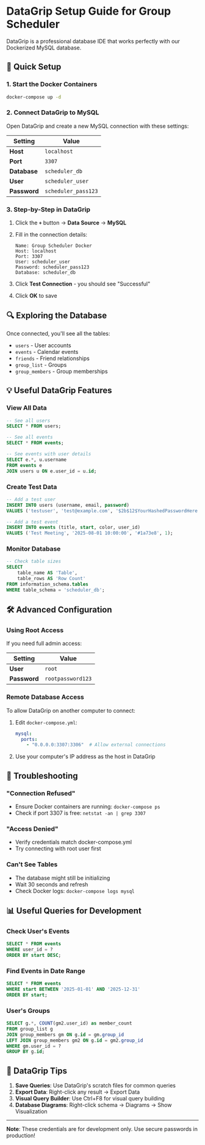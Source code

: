 # DataGrip Setup Guide for Group Scheduler

DataGrip is a professional database IDE that works perfectly with our Dockerized MySQL database.

## 🚀 Quick Setup

### 1. Start the Docker Containers
```bash
docker-compose up -d
```

### 2. Connect DataGrip to MySQL

Open DataGrip and create a new MySQL connection with these settings:

| Setting | Value |
|---------|-------|
| **Host** | `localhost` |
| **Port** | `3307` |
| **Database** | `scheduler_db` |
| **User** | `scheduler_user` |
| **Password** | `scheduler_pass123` |

### 3. Step-by-Step in DataGrip

1. Click the **`+`** button → **Data Source** → **MySQL**

2. Fill in the connection details:
   ```
   Name: Group Scheduler Docker
   Host: localhost
   Port: 3307
   User: scheduler_user
   Password: scheduler_pass123
   Database: scheduler_db
   ```

3. Click **Test Connection** - you should see "Successful"

4. Click **OK** to save

## 🔍 Exploring the Database

Once connected, you'll see all the tables:
- `users` - User accounts
- `events` - Calendar events
- `friends` - Friend relationships
- `group_list` - Groups
- `group_members` - Group memberships

## 💡 Useful DataGrip Features

### View All Data
```sql
-- See all users
SELECT * FROM users;

-- See all events
SELECT * FROM events;

-- See events with user details
SELECT e.*, u.username 
FROM events e 
JOIN users u ON e.user_id = u.id;
```

### Create Test Data
```sql
-- Add a test user
INSERT INTO users (username, email, password) 
VALUES ('testuser', 'test@example.com', '$2b$12$YourHashedPasswordHere');

-- Add a test event
INSERT INTO events (title, start, color, user_id) 
VALUES ('Test Meeting', '2025-08-01 10:00:00', '#1a73e8', 1);
```

### Monitor Database
```sql
-- Check table sizes
SELECT 
    table_name AS 'Table',
    table_rows AS 'Row Count'
FROM information_schema.tables
WHERE table_schema = 'scheduler_db';
```

## 🛠️ Advanced Configuration

### Using Root Access
If you need full admin access:

| Setting | Value |
|---------|-------|
| **User** | `root` |
| **Password** | `rootpassword123` |

### Remote Database Access
To allow DataGrip on another computer to connect:

1. Edit `docker-compose.yml`:
   ```yaml
   mysql:
     ports:
       - "0.0.0.0:3307:3306"  # Allow external connections
   ```

2. Use your computer's IP address as the host in DataGrip

## 🔧 Troubleshooting

### "Connection Refused"
- Ensure Docker containers are running: `docker-compose ps`
- Check if port 3307 is free: `netstat -an | grep 3307`

### "Access Denied"
- Verify credentials match docker-compose.yml
- Try connecting with root user first

### Can't See Tables
- The database might still be initializing
- Wait 30 seconds and refresh
- Check Docker logs: `docker-compose logs mysql`

## 📊 Useful Queries for Development

### Check User's Events
```sql
SELECT * FROM events 
WHERE user_id = ? 
ORDER BY start DESC;
```

### Find Events in Date Range
```sql
SELECT * FROM events 
WHERE start BETWEEN '2025-01-01' AND '2025-12-31'
ORDER BY start;
```

### User's Groups
```sql
SELECT g.*, COUNT(gm2.user_id) as member_count
FROM group_list g
JOIN group_members gm ON g.id = gm.group_id
LEFT JOIN group_members gm2 ON g.id = gm2.group_id
WHERE gm.user_id = ?
GROUP BY g.id;
```

## 🎯 DataGrip Tips

1. **Save Queries**: Use DataGrip's scratch files for common queries
2. **Export Data**: Right-click any result → Export Data
3. **Visual Query Builder**: Use Ctrl+F8 for visual query building
4. **Database Diagrams**: Right-click schema → Diagrams → Show Visualization

---

**Note**: These credentials are for development only. Use secure passwords in production!